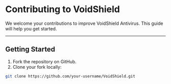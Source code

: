 # Contributing to VoidShield

We welcome your contributions to improve VoidShield Antivirus. This guide will help you get started.

---

## Getting Started

1. Fork the repository on GitHub.  
2. Clone your fork locally:
```bash
git clone https://github.com/your-username/VoidShield.git
```
